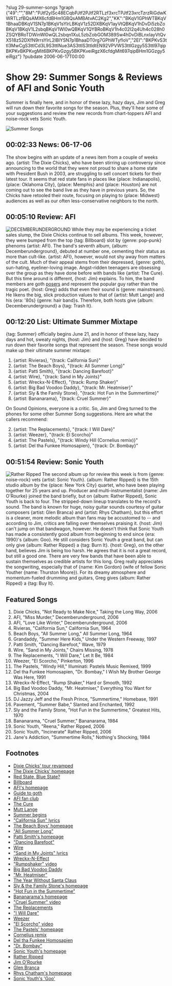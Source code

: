 ?slug 29-summer-songs
?graph {"49":"","8M":"PJtf2ylSc48ECqbPJtf2PJtf2RTLzf3xrcTPJtf23xrcTzrzRiGdwKWRTLzfBQsAMX6cfdBHm1GBQsAMBAtvAC2Kg2","KK":"BKqV1GPhWTBKqV1BhaaDBKqV1SN7p1BKqV1sYlrLBKqV1z52DXBKqV1ayVtQBKqV1hDvDi5zbZoBKqV1BKqV1L2sbqBKqV1Wl0wQBKqV1QYBRoBKqV1h4c02I2q4Uh4c028h0ZSQYBRoTDWinWl0wQL2sbqn1XuL5zbZobGOM389Sw4hDvDiBLnxIayVtQvX518z52DXfN9rrsYlrL2IBlYSN7p1BhaaDT0rg7GPhWTyfIoV","2EI":"BKPKvS3ttl3MwCgS3ttlCd3L9S3ttlNue3AS3ttlS3ttldtEN92VPVWS3ttlGzgy5S3ttl97qipBKPKvBKPKvgMit6BKPKvGzgy5BKPKveiRgzX6cfdgMit697qipBHm1GGzgy5eiRgz"}
?pubdate 2006-06-17T00:00

# Show 29: Summer Songs & Reviews of AFI and Sonic Youth
Summer is finally here, and in honor of these lazy, hazy days, Jim and Greg will run down their favorite songs for the season. Plus, they'll hear some of your suggestions and review the new records from chart-toppers AFI and noise-rock vets Sonic Youth.

![Summer Songs](https://static.soundopinions.org/images/2006/summersongs.jpg)

## 00:02:33 News: 06-17-06
The show begins with an update of a news item from a couple of weeks ago. {artist: The Dixie Chicks}, who have been stirring up controversy since announcing to the world that they were not proud to share a home state with President Bush in 2003, are struggling to sell concert tickets for their latest tour. It seems that red state fans in places like {place: Indianapolis}, {place: Oklahoma City}, {place: Memphis} and {place: Houston} are not coming out to see the band live as they have in previous years. So, the Chicks have retooled their route, focusing on playing to {place: Midwest} audiences as well as our often less-conservative neighbors to the north. 

## 00:05:10 Review: AFI
![DECEMBERUNDERGROUND](https://static.soundopinions.org/assets/29/8M0.jpg)
While they may be experiencing a ticket sales slump, the Dixie Chicks continue to sell albums. This week, however, they were bumped from the top {tag: Billboard} slot by {genre: pop-punk} phenoms {artist: AFI}. The band's seventh album, {album: Decemberunderground}, debuted at number one, cementing their status as more than cult-like. {artist: AFI}, however, would not shy away from matters of the cult. Much of their appeal stems from their depressed, {genre: goth}, sun-hating, eyeliner-loving image. Angst-ridden teenagers are obsessing over the group as they have done before with bands like {artist: The Cure}. But this time around is different, {host: Jim} explains. To him, the band members are goth [posers](http://www.hottopic.com/) and represent the popular guy rather than the tragic poet. {host: Greg} adds that even their sound is {genre: mainstream}. He likens the big, slick production values to that of {artist: Mutt Lange} and his {era: '80s} {genre: hair band}s. Therefore, both hosts give {album: Decemberunderground} a {tag: Trash It}.

## 00:12:20 List: Ultimate Summer Mixtape
{tag: Summer} officially begins June 21, and in honor of these lazy, hazy days and hot, sweaty nights, {host: Jim} and {host: Greg} have decided to run down their favorite songs that represent the season. These songs would make up their ultimate summer mixtape:

1. {artist: Rivieras}, "{track: California Sun}"
2. {artist: The Beach Boys}, "{track: All Summer Long}"
2. {artist: Patti Smith}, "{track: Dancing Barefoot}"
2. {artist: Wire}, "{track: Sand in My Joints}"
2. {artist: Wreckx-N-Effect}, "{track: Rump Shaker}"
2. {artist: Big Bad Voodoo Daddy}, "{track: Mr. Heatmiser}"
2. {artist: Sly & the Family Stone}, "{track: Hot Fun in the Summertime}"
2. {artist: Bananarama}, "{track: Cruel Summer}"

On Sound Opinions, everyone is a critic. So, Jim and Greg turned to the phones for some other Summer Song suggestions. Here are what the callers recommend:

2. {artist: The Replacements}, "{track: I Will Dare}"
2. {artist: Weezer}, "{track: El Scorcho}"
2. {artist: The Pastels}, "{track: Windy Hill (Cornelius remix)}"
2. {artist: Del tha Funkee Homosapien}, "{track: Dr. Bombay}"

## 00:51:54 Review: Sonic Youth
![Rather Ripped](https://static.soundopinions.org/assets/29/2EI0.jpg)
The second album up for review this week is from {genre: noise-rock} vets {artist: Sonic Youth}. {album: Rather Ripped} is the 15th studio album by the {place: New York City} quartet, who have been playing together for 25 years and up. Producer and multi-instrumentalist {name: Jim O'Rourke} joined the band briefly, but on {album: Rather Ripped}, Sonic Youth is back to four. The stripped-down lineup translates to the record's sound. The band is known for huge, noisy guitar sounds courtesy of guitar composers {artist: Glen Branca} and {artist: Rhys Chatham}, but this effort is a cleaner, more melodic album than fans may be accustomed to -- and according to Jim, critics are falling over themselves praising it. {host: Jim} can't jump on that bandwagon, however. He doesn't think that Sonic Youth has made a consistently good album from beginning to end since {era: 1990}'s {album: Goo}. He still considers Sonic Youth a great band, but can only give {album: Rather Ripped} a {tag: Burn It}. {host: Greg}, on the other hand, believes Jim is being too harsh. He agrees that it is not a great record, but still a good one. There are very few bands that have been able to sustain themselves as credible artists for this long. Greg really appreciates the songwriting, especially that of {name: Kim Gordon} (wife of fellow Sonic Youther {name: Thurston Moore}). For its dreamy atmosphere and momentum-fueled drumming and guitars, Greg gives {album: Rather Ripped} a {tag: Buy It}. 


## Featured Songs
1. Dixie Chicks, "Not Ready to Make Nice," Taking the Long Way, 2006
2. AFI, "Miss Murder," Decemberunderground, 2006
3. AFI, "Love Like Winter," Decemberunderground, 2006
4. Rivieras, "California Sun," California Sun, 1964
5. Beach Boys, "All Summer Long," All Summer Long, 1964
6. Grandaddy, "Summer Here Kids," Under the Western Freeway, 1997
7. Patti Smith, "Dancing Barefoot," Wave, 1979
8. Wire, "Sand in My Joints," Chairs Missing, 1978
9. The Replacements, "I Will Dare," Let It Be, 1984
10. Weezer, "El Scorcho," Pinkerton, 1996
11. The Pastels, "Windy Hill," Illuminati: Pastels Music Remixed, 1999
12. Del tha Funkee Homosapien, "Dr. Bombay," I Wish My Brother George Was Here, 1991
13. Wreckx-N-Effect, "Rump Shaker," Hard or Smooth, 1992
14. Big Bad Voodoo Daddy, "Mr. Heatmiser," Everything You Want for Christmas, 2004
15. DJ Jazzy Jeff and the Fresh Prince, "Summertime," Homebase, 1991
16. Pavement, "Summer Babe," Slanted and Enchanted, 1992
17. Sly and the Family Stone, "Hot Fun in the Summertime," Greatest Hits, 1970
18. Bananarama, "Cruel Summer," Bananarama, 1984
19. Sonic Youth, "Reena," Rather Ripped, 2006
20. Sonic Youth, "Incinerate" Rather Ripped, 2006
21. Jane's Addiction, "Summertime Rolls," Nothing's Shocking, 1984

## Footnotes
- [Dixie Chicks' tour revamped](http://www.latimes.com/entertainment/news/la-et-chicks9jun09,1,7509372.story?coll=la-headlines-entnews&track=crosspromo)
- [The Dixie Chicks' homepage](http://www.dixiechicks.com/)
- [Red State, Blue State?](http://www.slate.com/articles/news_and_politics/low_concept/2004/07/redor_bluewhich_are_you.html)
- [Billboard](http://www.billboard.com/bbcom/charts/chart_display.jsp?g=Albums&f=The+Billboard+200)
- [AFI's homepage](http://www.afireinside.net/)
- [Guide to goth](http://www.goth.net/goth.html)
- [AFI fan club](http://despairfaction.groundctrl.net/)
- [The Cure](http://www.allmusic.com/cg/amg.dll?p=amg&token=ADFEAEE47C19DC4FA87520D69D3D4DC7FA7FFB07D063FD831F29461BDFBA3C54DD5F26B904A595CBAEFB73AB7BAFFF28E85B0DD9C9E95CFEDC765D40&sql=11:aeu1z81ajyvj)
- [Mutt Lange](http://www.allmusic.com/artist/robert-john-mutt-lange-mn0000241225)
- [Summer begins](http://en.wikipedia.org/wiki/Summer_solstice)
- ["California Sun" lyrics](http://www.oldielyrics.com/lyrics/the_rivieras/california_sun.html)
- [The Beach Boys' homepage](http://www.thebeachboys.com/)
- ["All Summer Long"](http://www.allmusic.com/song/all-summer-long-mt0029933795)
- [Patti Smith's homepage](http://www.pattismith.net/)
- ["Dancing Barefoot"](http://www.allmusic.com/song/dancing-barefoot-mt0011898407)
- [Wire](http://www.allmusic.com/artist/wire-mn0000672910)
- ["Sand in My Joints" lyrics](http://www.metrolyrics.com/sand-in-my-joints-lyrics-wire.html)
- [Wreckx-N-Effect](http://www.mtv.com/artists/wreckx-n-effect/)
- ["Rumpshaker" video](https://www.youtube.com/watch?v=iKKONgfNONU&feature=kp)
- [Big Bad Voodoo Daddy](http://www.bbvd.com/)
- ["Mr. Heatmiser"](https://www.youtube.com/watch?v=rMjAf8Nwohs)
- [The Year Without Santa Claus](http://www.imdb.com/title/tt0072424/)
- [Sly & the Family Stone's homepage](http://www.slystonemusic.com/)
- ["Hot Fun in the Summertime"](http://en.wikipedia.org/wiki/Hot_Fun_in_the_Summertime)
- [Bananarama's homepage](http://www.bananarama.co.uk/)
- ["Cruel Summer" video](https://www.youtube.com/watch?v=9ePIZugahFc&feature=kp)
- [The Replacements](http://www.allmusic.com/artist/the-replacements-mn0000422405)
- ["I Will Dare"](http://www.allmusic.com/song/i-will-dare-mt0000205289)
- [Weezer](http://www.weezer.com/)
- ["El Scorcho" video](https://www.youtube.com/watch?v=okthJIVbi6g)
- [The Pastels' homepage](http://www.sheepish.org/pastels/)
- [Cornelius remix](http://www.matadorrecords.com/cornelius/)
- [Del tha Funkee Homosapien](http://www.delthefunkyhomosapien.com/)
- ["Dr. Bombay"](http://www.allmusic.com/song/dr-bombay-mt0031939105)
- [Sonic Youth's homepage](http://www.sonicyouth.com/)
- [Rather Ripped](http://www.amazon.com/gp/product/B000FII31U/002-9278548-2607266?%5Fencoding=UTF8&v=glance&n=5174)
- [Jim O'Rourke](http://www.allmusic.com/cg/amg.dll?p=amg&token=ADFEAEE47C19DC4FA87520D69D3D4DC7FA7FFB07D063FD831F29461BDFBA3C54DD5F26B904A595CBAEFB73AB7BAFFF28E85B0DD9CFEE5CFFDD765D40&sql=11:n3rc28gr055a)
- [Glen Branca](http://www.allmusic.com/artist/glenn-branca-mn0000552843)
- [Rhys Chatham's homepage](http://www.rhyschatham.com/)
- [Sonic Youth's 'Goo'](http://en.wikipedia.org/wiki/Goo_(album))
